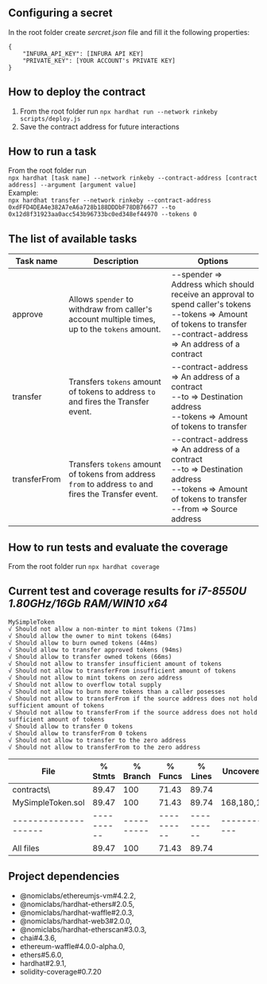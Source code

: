 ## Configuring a secret
In the root folder create *sercret.json* file and fill it the following properties:<br/>
```
{
    "INFURA_API_KEY": [INFURA API KEY]
    "PRIVATE_KEY": [YOUR ACCOUNT's PRIVATE KEY]
}
```

## How to deploy the contract
1. From the root folder run ``` npx hardhat run --network rinkeby scripts/deploy.js ```
2. Save the contract address for future interactions

## How to run a task
From the root folder run<br/>``` npx hardhat [task name] --network rinkeby --contract-address [contract address] --argument [argument value] ```<br/>Example:<br/>``` npx hardhat transfer --network rinkeby --contract-address 0xdFFD4DEA4e382A7eA6a728b188DDDbF78DB76677 --to 0x12d8f31923aa0acc543b96733bc0ed348ef44970 --tokens 0 ```

## The list of available tasks
| Task name    | Description                                                                                           | Options                                                                                                                                                                            |
|--------------|-------------------------------------------------------------------------------------------------------|------------------------------------------------------------------------------------------------------------------------------------------------------------------------------------|
| approve      | Allows `spender` to withdraw from caller's account multiple times, up to the `tokens` amount.         | --spender => Address which should receive an approval to spend caller's tokens <br/> --tokens => Amount of tokens to transfer <br/> --contract-address => An address of a contract |
| transfer     | Transfers `tokens` amount of tokens to address `to` and fires the Transfer event.                     | --contract-address => An address of a contract <br/> --to => Destination address <br/> --tokens => Amount of tokens to transfer                                                    |
| transferFrom | Transfers `tokens` amount of tokens from address `from` to address `to` and fires the Transfer event. | --contract-address => An address of a contract <br/> --to => Destination address <br/> --tokens => Amount of tokens to transfer <br/> --from => Source address                     |

## How to run tests and evaluate the coverage
From the root folder run ``` npx hardhat coverage ```
## Current test and coverage results for *i7-8550U 1.80GHz/16Gb RAM/WIN10 x64*
```
MySimpleToken
√ Should not allow a non-minter to mint tokens (71ms)
√ Should allow the owner to mint tokens (64ms)
√ Should allow to burn owned tokens (44ms)
√ Should allow to transfer approved tokens (94ms)
√ Should allow to transfer owned tokens (66ms)
√ Should not allow to transfer insufficient amount of tokens
√ Should not allow to transferFrom insufficient amount of tokens
√ Should not allow to mint tokens on zero address
√ Should not allow to overflow total supply
√ Should not allow to burn more tokens than a caller posesses
√ Should not allow to transferFrom if the source address does not hold sufficient amount of tokens
√ Should not allow to transferFrom if the source address does not hold sufficient amount of tokens
√ Should allow to transfer 0 tokens
√ Should allow to transferFrom 0 tokens
√ Should not allow to transfer to the zero address
√ Should not allow to transferFrom to the zero address
```
| File                 | % Stmts    | % Branch   | % Funcs    | % Lines    | Uncovered Lines  |
|----------------------|------------|------------|------------|------------|------------------|
| contracts\           | 89.47      | 100        | 71.43      | 89.74      |                  |
| MySimpleToken.sol    | 89.47      | 100        | 71.43      | 89.74      | 168,180,184,188  |
| -------------------- | ---------- | ---------- | ---------- | ---------- | ---------------- |
| All files            | 89.47      | 100        | 71.43      | 89.74      |                  |

## Project dependencies
* @nomiclabs/ethereumjs-vm#4.2.2,
* @nomiclabs/hardhat-ethers#2.0.5,
* @nomiclabs/hardhat-waffle#2.0.3,
* @nomiclabs/hardhat-web3#2.0.0,
* @nomiclabs/hardhat-etherscan#3.0.3,
* chai#4.3.6,
* ethereum-waffle#4.0.0-alpha.0,
* ethers#5.6.0,
* hardhat#2.9.1,
* solidity-coverage#0.7.20